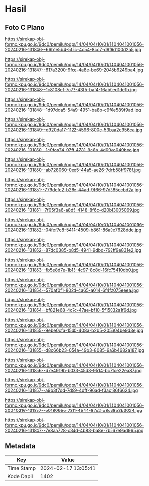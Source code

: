 # Hasil

## Foto C Plano

https://sirekap-obj-formc.kpu.go.id/9dc0/pemilu/pdpr/14/04/04/10/01/1404041001056-20240216-131846--66b1e5b4-5f5c-4c54-8cc7-d9f6d100d2a5.jpg

https://sirekap-obj-formc.kpu.go.id/9dc0/pemilu/pdpr/14/04/04/10/01/1404041001056-20240216-131847--617a3200-9fce-4a8e-be69-2045b6249ba4.jpg

https://sirekap-obj-formc.kpu.go.id/9dc0/pemilu/pdpr/14/04/04/10/01/1404041001056-20240216-131848--1c8108ef-7c72-43f5-baf4-16ab0ed1de1b.jpg

https://sirekap-obj-formc.kpu.go.id/9dc0/pemilu/pdpr/14/04/04/10/01/1404041001056-20240216-131848--1d97dda5-54a9-4951-ba8b-c9f6e589f9ad.jpg

https://sirekap-obj-formc.kpu.go.id/9dc0/pemilu/pdpr/14/04/04/10/01/1404041001056-20240216-131849--d920da17-1122-4596-800c-53baa2e956ca.jpg

https://sirekap-obj-formc.kpu.go.id/9dc0/pemilu/pdpr/14/04/04/10/01/1404041001056-20240216-131850--1e9faa74-07ff-4731-8e6b-4d99ea949bca.jpg

https://sirekap-obj-formc.kpu.go.id/9dc0/pemilu/pdpr/14/04/04/10/01/1404041001056-20240216-131850--ab728060-0ee5-44a5-ae26-7dcb58ff978f.jpg

https://sirekap-obj-formc.kpu.go.id/9dc0/pemilu/pdpr/14/04/04/10/01/1404041001056-20240216-131851--779defc2-b26e-44ad-9f66-97d385ccbd2a.jpg

https://sirekap-obj-formc.kpu.go.id/9dc0/pemilu/pdpr/14/04/04/10/01/1404041001056-20240216-131851--7f05f3a6-a8d5-4148-8f6c-d20b13005069.jpg

https://sirekap-obj-formc.kpu.go.id/9dc0/pemilu/pdpr/14/04/04/10/01/1404041001056-20240216-131852--04fef7c8-5414-4509-b861-86a9e7628dde.jpg

https://sirekap-obj-formc.kpu.go.id/9dc0/pemilu/pdpr/14/04/04/10/01/1404041001056-20240216-131852--87dc0385-b8d5-4941-9dbd-792ff9e831e2.jpg

https://sirekap-obj-formc.kpu.go.id/9dc0/pemilu/pdpr/14/04/04/10/01/1404041001056-20240216-131853--fb5e8d7e-1b13-4c97-8c8d-16fc75410db0.jpg

https://sirekap-obj-formc.kpu.go.id/9dc0/pemilu/pdpr/14/04/04/10/01/1404041001056-20240216-131854--570af0f1-802d-4a65-a014-6f4f2075eeea.jpg

https://sirekap-obj-formc.kpu.go.id/9dc0/pemilu/pdpr/14/04/04/10/01/1404041001056-20240216-131854--bf821e68-4c7c-47ae-bf10-5f15032a1f6d.jpg

https://sirekap-obj-formc.kpu.go.id/9dc0/pemilu/pdpr/14/04/04/10/01/1404041001056-20240216-131855--9ebe0cfa-15d0-408a-b2b5-205604be9d3e.jpg

https://sirekap-obj-formc.kpu.go.id/9dc0/pemilu/pdpr/14/04/04/10/01/1404041001056-20240216-131855--d8c66b23-054a-49b3-8085-9a6b4682a187.jpg

https://sirekap-obj-formc.kpu.go.id/9dc0/pemilu/pdpr/14/04/04/10/01/1404041001056-20240216-131856--d7e4919b-b083-45d3-9514-bc71ce22ea87.jpg

https://sirekap-obj-formc.kpu.go.id/9dc0/pemilu/pdpr/14/04/04/10/01/1404041001056-20240216-131857--a9b3f7dd-7d99-4dff-96ad-f3ac186f6624.jpg

https://sirekap-obj-formc.kpu.go.id/9dc0/pemilu/pdpr/14/04/04/10/01/1404041001056-20240216-131857--e018095e-73f1-4544-87c2-a8cd8b3b3024.jpg

https://sirekap-obj-formc.kpu.go.id/9dc0/pemilu/pdpr/14/04/04/10/01/1404041001056-20240216-131847--7e8aa728-c34d-4b83-ba8e-7b567e9ad965.jpg


## Metadata

| Key        | Value               |
| ---------- | ------------------- |
| Time Stamp | 2024-02-17 13:05:41 |
| Kode Dapil | 1402                |



